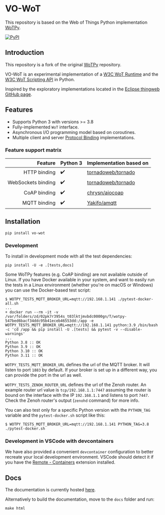 # VO-WoT

This repository is based on the Web of Things Python implementation [WoTPy](https://github.com/agmangas/wot-py).

[![PyPI](https://img.shields.io/pypi/v/vo-wot)](https://pypi.org/project/vo-wot/)

## Introduction

This repository is a fork of the original [WoTPy](https://github.com/agmangas/wot-py) repository.

VO-WoT is an experimental implementation of a [W3C WoT Runtime](https://github.com/w3c/wot-architecture/blob/master/proposals/terminology.md#wot-runtime) and the [W3C WoT Scripting API](https://github.com/w3c/wot-architecture/blob/master/proposals/terminology.md#scripting-api) in Python.

Inspired by the exploratory implementations located in the [Eclipse thingweb GitHub page](https://github.com/eclipse-thingweb/).

## Features
- Supports Python 3 with versions >= 3.8
- Fully-implemented `WoT` interface.
- Asynchronous I/O programming model based on coroutines.
- Multiple client and server [Protocol Binding](https://github.com/w3c/wot-architecture/blob/master/proposals/terminology.md#protocol-binding) implementations.

### Feature support matrix

|            Feature |  Python 3           | Implementation based on                                                 |
| -----------------: |  ------------------ | ----------------------------------------------------------------------- |
|       HTTP binding |  :heavy_check_mark: | [tornadoweb/tornado](https://github.com/tornadoweb/tornado)             |
| WebSockets binding |  :heavy_check_mark: | [tornadoweb/tornado](https://github.com/tornadoweb/tornado)             |
|       CoAP binding |  :heavy_check_mark: | [chrysn/aiocoap](https://github.com/chrysn/aiocoap)                     |
|       MQTT binding |  :heavy_check_mark: | [Yakifo/amqtt](https://github.com/Yakifo/amqtt)             |


## Installation
```
pip install vo-wot
```

### Development

To install in development mode with all the test dependencies:

```
pip install -U -e .[tests,docs]
```

Some WoTPy features (e.g. CoAP binding) are not available outside of Linux. If you have Docker available in your system, and want to easily run the tests in a Linux environment (whether you're on macOS or Windows) you can use the Docker-based test script:

```
$ WOTPY_TESTS_MQTT_BROKER_URL=mqtt://192.168.1.141 ./pytest-docker-all.sh
...
+ docker run --rm -it -v /var/folders/zd/02pk7r3954s_t03lktjmvbdc0000gn/T/wotpy-547bed6bacf34ddc95b41eceb46553dd:/app -e WOTPY_TESTS_MQTT_BROKER_URL=mqtt://192.168.1.141 python:3.9 /bin/bash -c 'cd /app && pip install -U .[tests] && pytest -v --disable-warnings'
...
Python 3.8 :: OK
Python 3.9 :: OK
Python 3.10 :: OK
Python 3.11 :: OK
```
`WOTPY_TESTS_MQTT_BROKER_URL` defines the url of the MQTT broker. It will listen to port `1883` by default. If your broker is set up in a different way, you can provide the port in the url as well.

`WOTPY_TESTS_ZENOH_ROUTER_URL` defines the url of the Zenoh router. An example router url value is `tcp/192.168.1.1:7447` assuming the router is bound on the interface with the IP `192.168.1.1` and listens to port `7447`. Check the Zenoh router's output (`zenohd` command) for more info.

You can also test only for a specific Python version with the `PYTHON_TAG` variable and the `pytest-docker.sh` script like this:

```
$ WOTPY_TESTS_MQTT_BROKER_URL=mqtt://192.168.1.141 PYTHON_TAG=3.8 ./pytest-docker.sh
```
### Development in VSCode with devcontainers
We have also provided a convenient `devcontainer` configuration to better recreate your local development environment. VSCode should detect it if you have the [Remote - Containers](https://marketplace.visualstudio.com/items?itemName=ms-vscode-remote.remote-containers) extension installed.

## Docs
The documentation is currently hosted [here](https://netmode.gitlab.io/vo-wot/).

Alternatively to build the documentation, move to the `docs` folder and run:

```
make html
```

